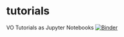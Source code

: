 # tutorials
VO Tutorials as Jupyter Notebooks
[![Binder](https://mybinder.org/badge_logo.svg)](https://mybinder.org/v2/gh/AdaNebot/tutorials/master?filepath=HighEnergy%2FHighEnergy-tutorial.ipynb)